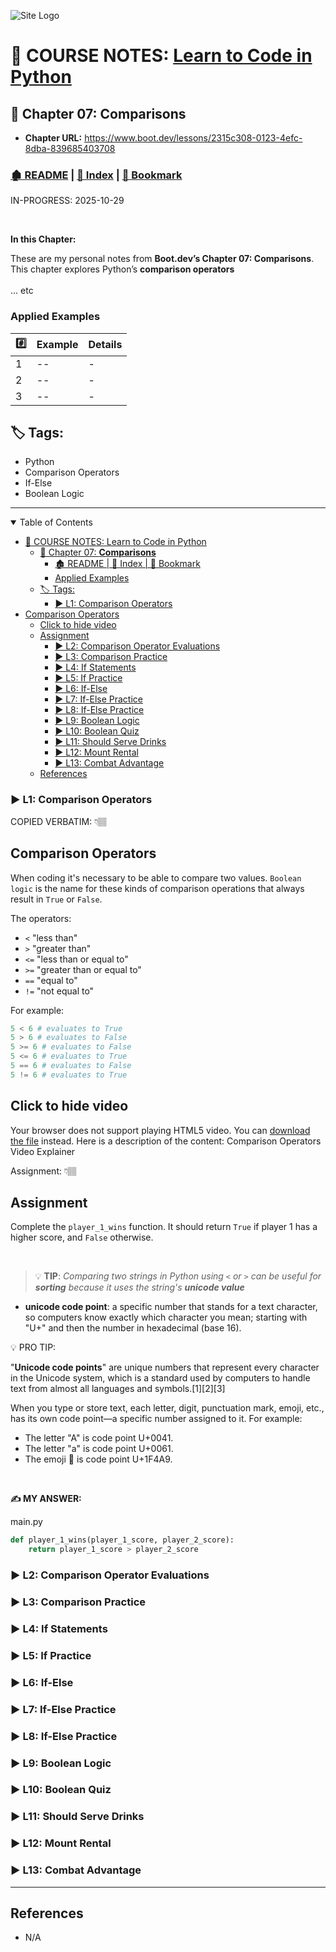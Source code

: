 <!-- 🔗 Custom Stylesheet -->
<link rel="stylesheet" href="../../_css/main.css">

<!-- 🖼️ Site Logo -->
![Site Logo](/_pix/logos/logo-ehw-kb-h32.png)


<!-- 📝 Title -->
# 📒 COURSE NOTES: <span class="course-title">[Learn to Code in Python](https://www.boot.dev/lessons/78b4646f-85aa-42c7-ba46-faec2f0902a9)</span>

## 📂 Chapter 07: **Comparisons**

* **Chapter URL:** https://www.boot.dev/lessons/2315c308-0123-4efc-8dba-839685403708


<!-- 🧭 Navigation -->
### [🏚️ README](../../README.md) | [📁 Index](index.md) | [🔖 Bookmark](#bookmark)

<span class="warning-banner">IN-PROGRESS: 2025-10-29</span>


<br>

**In this Chapter:**


<section class="ehw-doc-descr">

These are my personal notes from **Boot.dev’s Chapter 07: Comparisons**. This chapter explores Python’s **comparison operators** 
<br><br>... etc


</section>

### Applied Examples

| #️⃣   | Example | Details |
| --- | ------- | ------- |
| 1   | --      | -       |
| 2   | --      | -       |
| 3   | --      | -       |

<!-- 🏷️ RELATED TAGS -->
<section id="sec-tags">

## 🏷️ Tags:

- Python
- Comparison Operators
- If-Else
- Boolean Logic

</section>

---


<!-- 📖 TOC (Table of Content) -->
<details open>

<summary>Table of Contents</summary>

- [📒 COURSE NOTES: Learn to Code in Python](#-course-notes-learn-to-code-in-python)
  - [📂 Chapter 07: **Comparisons**](#-chapter-07-comparisons)
    - [🏚️ README | 📁 Index | 🔖 Bookmark](#️-readme---index---bookmark)
    - [Applied Examples](#applied-examples)
  - [🏷️ Tags:](#️-tags)
    - [▶️ L1: Comparison Operators](#️-l1-comparison-operators)
- [Comparison Operators](#comparison-operators)
  - [Click to hide video](#click-to-hide-video)
  - [Assignment](#assignment)
    - [▶️ L2: Comparison Operator Evaluations](#️-l2-comparison-operator-evaluations)
    - [▶️ L3: Comparison Practice](#️-l3-comparison-practice)
    - [▶️ L4: If Statements](#️-l4-if-statements)
    - [▶️ L5: If Practice](#️-l5-if-practice)
    - [▶️ L6: If-Else](#️-l6-if-else)
    - [▶️ L7: If-Else Practice](#️-l7-if-else-practice)
    - [▶️ L8: If-Else Practice](#️-l8-if-else-practice)
    - [▶️ L9: Boolean Logic](#️-l9-boolean-logic)
    - [▶️ L10: Boolean Quiz](#️-l10-boolean-quiz)
    - [▶️ L11: Should Serve Drinks](#️-l11-should-serve-drinks)
    - [▶️ L12: Mount Rental](#️-l12-mount-rental)
    - [▶️ L13: Combat Advantage](#️-l13-combat-advantage)
  - [References](#references)


</details>
<!-- Lesson Notes -->


### ▶️ L1: Comparison Operators

<section class="callout"><span class="label-verbatim">COPIED VERBATIM:  👇🏽</span>

# Comparison Operators

When coding it's necessary to be able to compare two values. `Boolean logic` is the name for these kinds of comparison operations that always result in `True` or `False`.

The operators:

*   `<` "less than"
*   `>` "greater than"
*   `<=` "less than or equal to"
*   `>=` "greater than or equal to"
*   `==` "equal to"
*   `!=` "not equal to"

For example:

```py
5 < 6 # evaluates to True
5 > 6 # evaluates to False
5 >= 6 # evaluates to False
5 <= 6 # evaluates to True
5 == 6 # evaluates to False
5 != 6 # evaluates to True
```

## Click to hide video

Your browser does not support playing HTML5 video. You can [download the file](https://storage.googleapis.com/qvault-webapp-dynamic-assets/lesson_videos/comparison-operators-v1-23-00-x264.mp4) instead. Here is a description of the content: Comparison Operators Video Explainer

</section>


<section class="callout"><span class="label-verbatim">Assignment:  👇🏽</span>

## Assignment

Complete the `player_1_wins` function. It should return `True` if player 1 has a higher score, and `False` otherwise.

</section>


<br>

> 💡 **TIP**: *Comparing two strings in Python using `<` or `>` can be useful for **sorting** because it uses the string's **unicode value***

- **unicode code point**: a specific number that stands for a text character, so computers know exactly which character you mean; starting with "U+" and then the number in hexadecimal (base 16).

<section class="info-banner"><span>💡 PRO TIP: </span>

"**Unicode code points**" are unique numbers that represent every character in the Unicode system, which is a standard used by computers to handle text from almost all languages and symbols.[1][2][3]

When you type or store text, each letter, digit, punctuation mark, emoji, etc., has its own code point—a specific number assigned to it. For example:
- The letter "A" is code point U+0041.
- The letter "a" is code point U+0061.
- The emoji 💩 is code point U+1F4A9.


</section>

<br>

**✍️ MY ANSWER:**

<span class="code-filename">main.py</span>

```py
def player_1_wins(player_1_score, player_2_score):
    return player_1_score > player_2_score
```

### ▶️ L2: Comparison Operator Evaluations



### ▶️ L3: Comparison Practice



### ▶️ L4: If Statements



### ▶️ L5: If Practice



### ▶️ L6: If-Else



### ▶️ L7: If-Else Practice



### ▶️ L8: If-Else Practice



### ▶️ L9: Boolean Logic



### ▶️ L10: Boolean Quiz



### ▶️ L11: Should Serve Drinks



### ▶️ L12: Mount Rental



### ▶️ L13: Combat Advantage





<!-- END Lesson Notes -->

---


## References

- N/A

